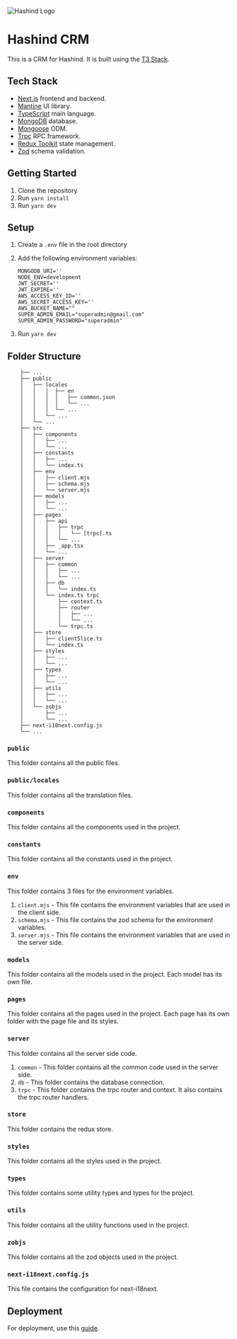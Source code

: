 ![Hashind Logo](https://www.hashind.com/static/media/logo.0ca02ebd1e244b9bdcc52a0e24d6e287.svg)

# Hashind CRM

This is a CRM for Hashind. It is built using the [T3 Stack](https://create.t3.gg/).

## Tech Stack

- [Next.js](https://nextjs.org/) frontend and backend.
- [Mantine](https://mantine.dev/) UI library.
- [TypeScript](https://www.typescriptlang.org/) main language.
- [MongoDB](https://www.mongodb.com/) database.
- [Mongoose](https://mongoosejs.com/) ODM.
- [Trpc](https://trpc.io/) RPC framework.
- [Redux Toolkit](https://redux-toolkit.js.org/) state management.
- [Zod](https://zod.dev/) schema validation.

## Getting Started

1. Clone the repository
2. Run `yarn install`
3. Run `yarn dev`

## Setup

1. Create a `.env` file in the root directory
2. Add the following environment variables:

   ```
   MONGODB_URI=''
   NODE_ENV=development
   JWT_SECRET=''
   JWT_EXPIRE=''
   AWS_ACCESS_KEY_ID=''
   AWS_SECRET_ACCESS_KEY=''
   AWS_BUCKET_NAME=""
   SUPER_ADMIN_EMAIL="superadmin@gmail.com"
   SUPER_ADMIN_PASSWORD="superadmin"
   ```

3. Run `yarn dev`

## Folder Structure

```.
    ├── ...
    ├── public
    │   ├── locales
    │   │   │  ├── en
    │   │   │  │   ├── common.json
    │   │   │  │   └── ...
    │   │   │  └── ...
    │   │   └── ...
    │   └── ...
    ├── src
    │   ├── components
    │   │   ├── ...
    │   │   └── ...
    │   ├── constants
    │   │   ├── ...
    │   │   └── index.ts
    │   ├── env
    │   │   ├── client.mjs
    │   │   ├── schema.mjs
    │   │   └── server.mjs
    │   ├── models
    │   │   ├── ...
    │   │   └── ...
    │   ├── pages
    │   │   ├── api
    │   │   │   ├── trpc
    │   │   │   │   └── [trpc].ts
    │   │   │   └── ...
    │   │   ├── _app.tsx
    │   │   └── ...
    │   ├── server
    │   │   ├── common
    │   │   │   ├── ...
    │   │   │   └── ...
    │   │   ├── db
    │   │   │   └── index.ts
    │   │   └── index.ts trpc
    │   │       ├── context.ts
    │   │       ├── router
    │   │       │   ├── ...
    │   │       │   └── ...
    │   │       └── trpc.ts
    │   ├── store
    │   │   ├── clientSlice.ts
    │   │   └── index.ts
    │   ├── styles
    │   │   ├── ...
    │   │   └── ...
    │   ├── types
    │   │   ├── ...
    │   │   └── ...
    │   ├── utils
    │   │   ├── ...
    │   │   └── ...
    │   └── zobjs
    │       ├── ...
    │       └── ...
    ├── next-i18next.config.js
    └── ...
```

<!-- folder strucutre explain nation -->

### `public`

This folder contains all the public files.

### `public/locales`

This folder contains all the translation files.

### `components`

This folder contains all the components used in the project.

### `constants`

This folder contains all the constants used in the project.

### `env`

This folder contains 3 files for the environment variables.

1. `client.mjs` - This file contains the environment variables that are used in the client side.
2. `schema.mjs` - This file contains the zod schema for the environment variables.
3. `server.mjs` - This file contains the environment variables that are used in the server side.

### `models`

This folder contains all the models used in the project. Each model has its own file.

### `pages`

This folder contains all the pages used in the project. Each page has its own folder with the page file and its styles.

### `server`

This folder contains all the server side code.

1. `common` - This folder contains all the common code used in the server side.
2. `db` - This folder contains the database connection.
3. `trpc` - This folder contains the trpc router and context. It also contains the trpc router handlers.

### `store`

This folder contains the redux store.

### `styles`

This folder contains all the styles used in the project.

### `types`

This folder contains some utility types and types for the project.

### `utils`

This folder contains all the utility functions used in the project.

### `zobjs`

This folder contains all the zod objects used in the project.

### `next-i18next.config.js`

This file contains the configuration for next-i18next.

## Deployment

For deployment, use this [guide](https://create.t3.gg/en/deployment/).
